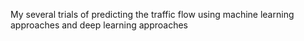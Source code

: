 My several trials of predicting the traffic flow using machine learning approaches and deep learning approaches
